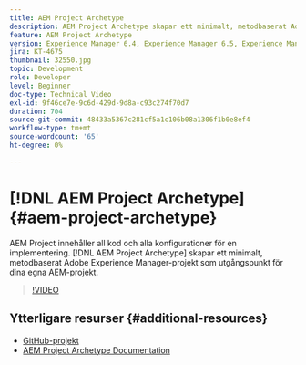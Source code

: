 ```yaml
---
title: AEM Project Archetype
description: AEM Project Archetype skapar ett minimalt, metodbaserat Adobe Experience Manager-projekt som utgångspunkt för dina egna AEM-projekt.
feature: AEM Project Archetype
version: Experience Manager 6.4, Experience Manager 6.5, Experience Manager as a Cloud Service
jira: KT-4675
thumbnail: 32550.jpg
topic: Development
role: Developer
level: Beginner
doc-type: Technical Video
exl-id: 9f46ce7e-9c6d-429d-9d8a-c93c274f70d7
duration: 704
source-git-commit: 48433a5367c281cf5a1c106b08a1306f1b0e8ef4
workflow-type: tm+mt
source-wordcount: '65'
ht-degree: 0%

---
```


# [!DNL AEM Project Archetype] {#aem-project-archetype}

AEM Project innehåller all kod och alla konfigurationer för en implementering. [!DNL AEM Project Archetype] skapar ett minimalt, metodbaserat Adobe Experience Manager-projekt som utgångspunkt för dina egna AEM-projekt.

>[!VIDEO](https://video.tv.adobe.com/v/32550?quality=12&learn=on)

## Ytterligare resurser {#additional-resources}

* [GitHub-projekt](https://github.com/adobe/aem-project-archetype)
* [AEM Project Archetype Documentation](https://experienceleague.adobe.com/docs/experience-manager-core-components/using/developing/archetype/overview.html?lang=sv-SE)
